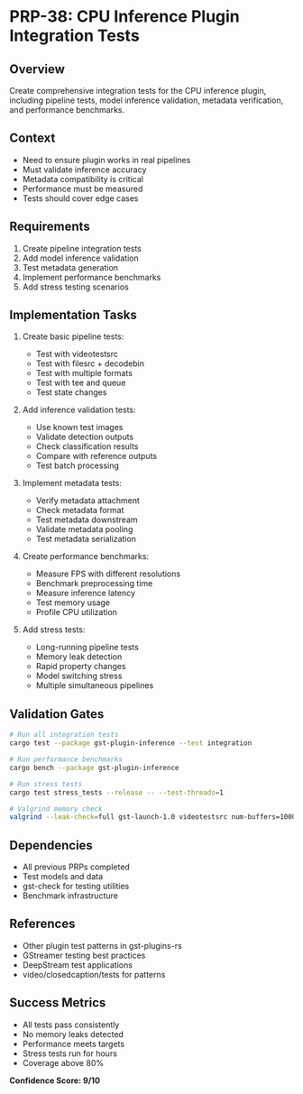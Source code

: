 # PRP-38: CPU Inference Plugin Integration Tests

## Overview
Create comprehensive integration tests for the CPU inference plugin, including pipeline tests, model inference validation, metadata verification, and performance benchmarks.

## Context
- Need to ensure plugin works in real pipelines
- Must validate inference accuracy
- Metadata compatibility is critical
- Performance must be measured
- Tests should cover edge cases

## Requirements
1. Create pipeline integration tests
2. Add model inference validation
3. Test metadata generation
4. Implement performance benchmarks
5. Add stress testing scenarios

## Implementation Tasks
1. Create basic pipeline tests:
   - Test with videotestsrc
   - Test with filesrc + decodebin
   - Test with multiple formats
   - Test with tee and queue
   - Test state changes

2. Add inference validation tests:
   - Use known test images
   - Validate detection outputs
   - Check classification results
   - Compare with reference outputs
   - Test batch processing

3. Implement metadata tests:
   - Verify metadata attachment
   - Check metadata format
   - Test metadata downstream
   - Validate metadata pooling
   - Test metadata serialization

4. Create performance benchmarks:
   - Measure FPS with different resolutions
   - Benchmark preprocessing time
   - Measure inference latency
   - Test memory usage
   - Profile CPU utilization

5. Add stress tests:
   - Long-running pipeline tests
   - Memory leak detection
   - Rapid property changes
   - Model switching stress
   - Multiple simultaneous pipelines

## Validation Gates
```bash
# Run all integration tests
cargo test --package gst-plugin-inference --test integration

# Run performance benchmarks
cargo bench --package gst-plugin-inference

# Run stress tests
cargo test stress_tests --release -- --test-threads=1

# Valgrind memory check
valgrind --leak-check=full gst-launch-1.0 videotestsrc num-buffers=1000 ! cpuinfer ! fakesink
```

## Dependencies
- All previous PRPs completed
- Test models and data
- gst-check for testing utilities
- Benchmark infrastructure

## References
- Other plugin test patterns in gst-plugins-rs
- GStreamer testing best practices
- DeepStream test applications
- video/closedcaption/tests for patterns

## Success Metrics
- All tests pass consistently
- No memory leaks detected
- Performance meets targets
- Stress tests run for hours
- Coverage above 80%

**Confidence Score: 9/10**
